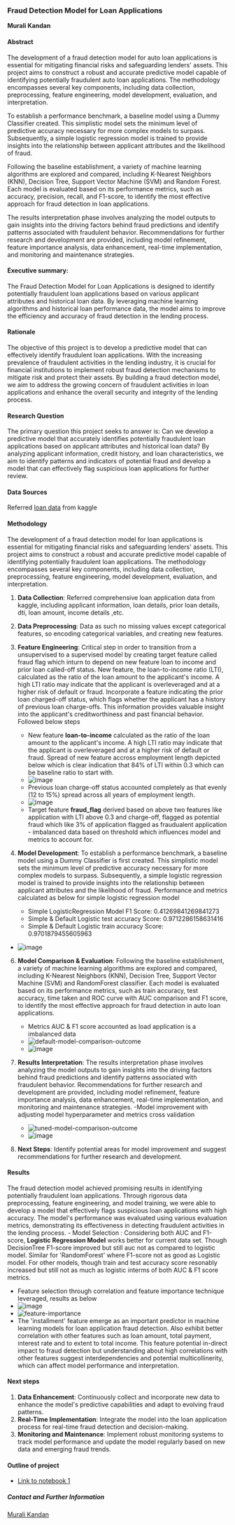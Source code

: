### Fraud Detection Model for Loan Applications

**Murali Kandan**

#### Abstract
The development of a fraud detection model for auto loan applications is essential for mitigating financial risks and safeguarding lenders' assets. This project aims to construct a robust and accurate predictive model capable of identifying potentially fraudulent auto loan applications. The methodology encompasses several key components, including data collection, preprocessing, feature engineering, model development, evaluation, and interpretation.

To establish a performance benchmark, a baseline model using a Dummy Classifier created. This simplistic model sets the minimum level of predictive accuracy necessary for more complex models to surpass. Subsequently, a simple logistic regression model is trained to provide insights into the relationship between applicant attributes and the likelihood of fraud.

Following the baseline establishment, a variety of machine learning algorithms are explored and compared, including K-Nearest Neighbors (KNN), Decision Tree, Support Vector Machine (SVM) and Random Forest. Each model is evaluated based on its performance metrics, such as accuracy, precision, recall, and F1-score, to identify the most effective approach for fraud detection in loan applications.

The results interpretation phase involves analyzing the model outputs to gain insights into the driving factors behind fraud predictions and identify patterns associated with fraudulent behavior. Recommendations for further research and development are provided, including model refinement, feature importance analysis, data enhancement, real-time implementation, and monitoring and maintenance strategies.

#### Executive summary:
The Fraud Detection Model for Loan Applications is designed to identify potentially fraudulent loan applications based on various applicant attributes and historical loan data. By leveraging machine learning algorithms and historical loan performance data, the model aims to improve the efficiency and accuracy of fraud detection in the lending process.

#### Rationale
The objective of this project is to develop a predictive model that can effectively identify fraudulent loan applications. With the increasing prevalence of fraudulent activities in the lending industry, it is crucial for financial institutions to implement robust fraud detection mechanisms to mitigate risk and protect their assets. By building a fraud detection model, we aim to address the growing concern of fraudulent activities in loan applications and enhance the overall security and integrity of the lending process.

#### Research Question
The primary question this project seeks to answer is: Can we develop a predictive model that accurately identifies potentially fraudulent loan applications based on applicant attributes and historical loan data? By analyzing applicant information, credit history, and loan characteristics, we aim to identify patterns and indicators of potential fraud and develop a model that can effectively flag suspicious loan applications for further review.

#### Data Sources
Referred [loan data](https://www.kaggle.com/datasets/nezukokamaado/auto-loan-dataset) from kaggle


#### Methodology
The development of a fraud detection model for loan applications is essential for mitigating financial risks and safeguarding lenders' assets. This project aims to construct a robust and accurate predictive model capable of identifying potentially fraudulent loan applications. The methodology encompasses several key components, including data collection, preprocessing, feature engineering, model development, evaluation, and interpretation.

1. **Data Collection**: Referred comprehensive loan application data from kaggle, including applicant information, loan details, prior loan details, dti, loan amount, income details ,etc.
2. **Data Preprocessing**: Data as such no missing values except categorical features, so encoding categorical variables, and creating new features.
3. **Feature Engineering**: Critical step in order to transition from a unsupervised to a supervised model by creating target feature called fraud flag which inturn to depend on new feature loan to income and prior loan called-off status. New feature, the loan-to-income ratio (LTI), calculated as the ratio of the loan amount to the applicant's income. A high LTI ratio may indicate that the applicant is overleveraged and at a higher risk of default or fraud. Incorporate a feature indicating the prior loan charged-off status, which flags whether the applicant has a history of previous loan charge-offs. This information provides valuable insight into the applicant's creditworthiness and past financial behavior. Followed below steps
   - New feature **loan-to-income** calculated as the ratio of the loan amount to the applicant's income. A high LTI ratio may indicate that the applicant is overleveraged and at a higher risk of default or fraud. Spread of new feature accross employment length depicted below which is clear indication that 84% of LTI within 0.3 which can be baseline ratio to start with.
   - ![image](https://github.com/muralikandan/fraud_detection/assets/5803282/956c2d2a-3585-4b42-affb-bbe643aa86e4)
   - Previous loan charge-off status accounted completely as that evenly (12 to 15%) spread across all years of employment length. 
   - ![image](https://github.com/muralikandan/fraud_detection/assets/5803282/b714c445-720f-4411-84e8-d178d57b6905)
   - Target feature **fraud_flag** derived based on above two features like application with LTI above 0.3 and charge-off, flagged as potential fraud which like 3% of application flagged as fraudualent application - imbalanced data based on threshold which influences model and metrics to account for.
5. **Model Development**:  To establish a performance benchmark, a baseline model using a Dummy Classifier is first created. This simplistic model sets the minimum level of predictive accuracy necessary for more complex models to surpass. Subsequently, a simple logistic regression model is trained to provide insights into the relationship between applicant attributes and the likelihood of fraud. Performance and metrics calculated as below for simple logistic regression model   

   - Simple LogisticRegression Model F1 Score: 0.41269841269841273 
   - Simple & Default Logistic test accuracy Score: 0.9712286158631416
   - Simple & Default Logistic train accuracy Score: 0.9701879455605963

- ![image](https://github.com/muralikandan/fraud_detection/assets/5803282/71312b04-7dbd-4ef6-b6fd-454bf4c96c14)

6. **Model Comparison & Evaluation**: Following the baseline establishment, a variety of machine learning algorithms are explored and compared, including K-Nearest Neighbors (KNN), Decision Tree, Support Vector Machine (SVM) and RandomForest classifier. Each model is evaluated based on its performance metrics, such as train accuracy, test accuracy, time taken and ROC curve with AUC comparison and F1 score, to identify the most effective approach for fraud detection in auto loan applications.
   - Metrics AUC & F1 score accounted as load application is a imbalanced data
   - ![default-model-comparison-outcome](https://github.com/muralikandan/fraud_detection/assets/5803282/c708d776-522c-49e0-b12d-897f2288bf74)
   - ![image](https://github.com/muralikandan/fraud_detection/assets/5803282/3fef1233-10e6-49a5-97cd-6c2737bfcaf5)

7. **Results Interpretation**: The results interpretation phase involves analyzing the model outputs to gain insights into the driving factors behind fraud predictions and identify patterns associated with fraudulent behavior. Recommendations for further research and development are provided, including model refinement, feature importance analysis, data enhancement, real-time implementation, and monitoring and maintenance strategies. 
      -Model improvement with adjusting model hyperparameter and metrics cross validation  
      - ![tuned-model-comparison-outcome](https://github.com/muralikandan/fraud_detection/assets/5803282/8b08683e-09ee-433e-b88c-81d3314e483b)
      - ![image](https://github.com/muralikandan/fraud_detection/assets/5803282/69b5917e-9c8d-4874-acd6-8671ed5526ec)
8. **Next Steps**: Identify potential areas for model improvement and suggest recommendations for further research and development.

#### Results
The fraud detection model achieved promising results in identifying potentially fraudulent loan applications. Through rigorous data preprocessing, feature engineering, and model training, we were able to develop a model that effectively flags suspicious loan applications with high accuracy. The model's performance was evaluated using various evaluation metrics, demonstrating its effectiveness in detecting fraudulent activities in the lending process.
      - Model Selection : Considering both AUC and F1-score, **Logistic Regression Model** works better for current data set. Though DecisionTree F1-score improved but still auc not as compared to logistic model. Similar for 'RandomForest' where F1-score not as good as Logistic model. For other models, though train and test accuracy score resonably increased but still not as much as logistic interms of both AUC & F1 score metrics. 
   - Feature selection through correlation and feature importance technique leveraged, results as below
   - ![image](https://github.com/muralikandan/fraud_detection/assets/5803282/5572c9de-bb1d-49a8-8d4b-304fc83d15c3)
   - ![feature-importance](https://github.com/muralikandan/fraud_detection/assets/5803282/2d8f4a6d-ebd6-414f-8f0c-e8a28270b671)
   - The 'installment' feature emerge as an important predictor in machine learning models for loan application fraud detection. Also exhibit better correlation with other features such as loan amount, total payment, interest rate and to extent to total income. This feature potential in-direct impact to fraud detection but understanding about high correlations with other features suggest interdependencies and potential multicollinerity, which can affect model performance and interpretation.
        
#### Next steps
1. **Data Enhancement**: Continuously collect and incorporate new data to enhance the model's predictive capabilities and adapt to evolving fraud patterns.
2. **Real-Time Implementation**: Integrate the model into the loan application process for real-time fraud detection and decision-making.
3. **Monitoring and Maintenance**: Implement robust monitoring systems to track model performance and update the model regularly based on new data and emerging fraud trends.

#### Outline of project

- [Link to notebook 1](https://github.com/muralikandan/fraud_detection/blob/main/fraud_detection_model.ipynb)


##### Contact and Further Information
[Murali Kandan](https://www.linkedin.com/in/muralikandan/)
